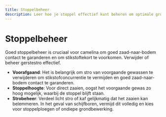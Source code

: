 ```yaml
---
title: Stoppelbeheer
description: Leer hoe je stoppel effectief kunt beheren om optimale groei en opbrengst van camelina te garanderen.
---
```

# Stoppelbeheer

Goed stoppelbeheer is cruciaal voor camelina om goed zaad-naar-bodem contact te garanderen en om stikstoftekort te voorkomen. Verwijder of beheer gerstestro effectief.

- **Voorafgaand**: Het is belangrijk om stro van voorgaande gewassen te verwijderen om stikstofconcurrentie te vermijden en goed zaad-naar-bodem contact te garanderen.
- **Stoppelhoogte**: Voor direct zaaien, oogst het voorgaande gewas zo hoog mogelijk, waarbij de stoppel blijft staan.
- **Strobeheer**: Verdeel licht stro of kaf gelijkmatig dat het zaaien kan belemmeren. In het geval van schijfboren, vermijd dit volledig en kies voor stoppelploegen of ondiepe grondbewerking.